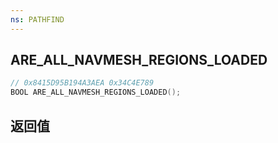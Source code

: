 ```yaml
---
ns: PATHFIND
---
```

## ARE_ALL_NAVMESH_REGIONS_LOADED

```c
// 0x8415D95B194A3AEA 0x34C4E789
BOOL ARE_ALL_NAVMESH_REGIONS_LOADED();
```


## 返回值

